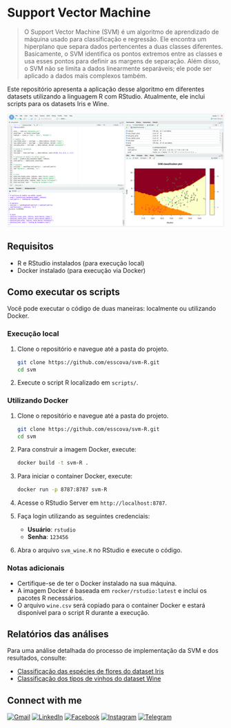 # Support Vector Machine

> O Support Vector Machine (SVM) é um algoritmo de aprendizado de máquina usado para classificação e regressão. Ele encontra um hiperplano que separa dados pertencentes a duas classes diferentes. Basicamente, o SVM identifica os pontos extremos entre as classes e usa esses pontos para definir as margens de separação. Além disso, o SVM não se limita a dados linearmente separáveis; ele pode ser aplicado a dados mais complexos também.

Este repositório apresenta a aplicação desse algoritmo em diferentes datasets utilizando a linguagem R com RStudio. Atualmente, ele inclui scripts para os datasets Iris e Wine.

![image](screenshot.png)

## Requisitos

- R e RStudio instalados (para execução local)
- Docker instalado (para execução via Docker)

## Como executar os scripts

Você pode executar o código de duas maneiras: localmente ou utilizando Docker.

### Execução local

1. Clone o repositório e navegue até a pasta do projeto.
    ```sh
    git clone https://github.com/esscova/svm-R.git
    cd svm
    ```

2. Execute o script R localizado em `scripts/`.

### Utilizando Docker

1. Clone o repositório e navegue até a pasta do projeto.
    ```sh
    git clone https://github.com/esscova/svm-R.git
    cd svm
    ```

2. Para construir a imagem Docker, execute:
    ```sh
    docker build -t svm-R .
    ```

3. Para iniciar o container Docker, execute:
    ```sh
    docker run -p 8787:8787 svm-R
    ```

4. Acesse o RStudio Server em `http://localhost:8787`.

5. Faça login utilizando as seguintes credenciais:
    - **Usuário**: `rstudio`
    - **Senha**: `123456`

6. Abra o arquivo `svm_wine.R` no RStudio e execute o código.

### Notas adicionais

- Certifique-se de ter o Docker instalado na sua máquina.
- A imagem Docker é baseada em `rocker/rstudio:latest` e inclui os pacotes R necessários.
- O arquivo `wine.csv` será copiado para o container Docker e estará disponível para o script R durante a execução.

## Relatórios das análises
Para uma análise detalhada do processo de implementação da SVM e dos resultados, consulte:

- <a href='/reports/iris_reports.md'>Classificação das espécies de flores do dataset Iris</a>
- <a href='/reports/wine_reports.md'>Classificação dos tipos de vinhos do dataset Wine</a>

## Connect with me

[![Gmail](https://img.shields.io/badge/Gmail-D14836?style=for-the-badge&logo=gmail&logoColor=white)](mailto:wmoreira.ds@gmail.com)
[![LinkedIn](https://img.shields.io/badge/linkedin-%230077B5.svg?style=for-the-badge&logo=linkedin&logoColor=white)](https://www.linkedin.com/in/wellington-moreira-santos/)
[![Facebook](https://img.shields.io/badge/Facebook-%231877F2.svg?style=for-the-badge&logo=Facebook&logoColor=white)](https://www.facebook.com/wellmoreiras)
[![Instagram](https://img.shields.io/badge/Instagram-%23E4405F.svg?style=for-the-badge&logo=Instagram&logoColor=white)](https://www.instagram.com/moreira.883/)
[![Telegram](https://img.shields.io/badge/Telegram-2CA5E0?style=for-the-badge&logo=telegram&logoColor=white)](https://t.me/wellington_moreira_santos)
